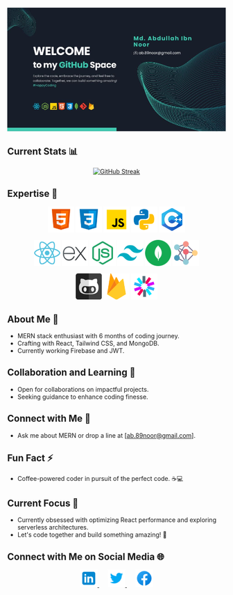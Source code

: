 [![Cover Photo](https://raw.githubusercontent.com/MdAbdullahIbnNoor/MdAbdullahIbnNoor/main/banner/WELCOME.jpg)](https://raw.githubusercontent.com/MdAbdullahIbnNoor/MdAbdullahIbnNoor/main/banner/WELCOME.jpg)

## Current Stats 📊

<p align="center">
    <a href="https://git.io/streak-stats">
        <img src="https://github-readme-streak-stats.herokuapp.com?user=MdAbdullahIbnNoor&theme=vue-dark&border_radius=5&date_format=M%20j%5B%2C%20Y%5D&card_width=600" alt="GitHub Streak" />
    </a>
</p>

## Expertise 🔧

<p align="center">
  <img src="https://github.com/MdAbdullahIbnNoor/MdAbdullahIbnNoor/blob/main/icons/html.svg" alt="HTML" title="HTML" width="60" height="60" />
  <img src="https://github.com/MdAbdullahIbnNoor/MdAbdullahIbnNoor/blob/main/icons/css.svg" alt="CSS" title="CSS" width="60" height="60" />
  <img src="https://github.com/MdAbdullahIbnNoor/MdAbdullahIbnNoor/blob/main/icons/javascript.svg" alt="JavaScript" title="JavaScript" width="60" height="60" />
  <img src="https://github.com/MdAbdullahIbnNoor/MdAbdullahIbnNoor/blob/main/icons/python.svg" alt="Python" title="Python" width="60" height="60" />
  <img src="https://github.com/MdAbdullahIbnNoor/MdAbdullahIbnNoor/blob/main/icons/c.svg" alt="C" title="C" width="60" height="60" />
</p>

<p align="center">
  <img src="https://github.com/MdAbdullahIbnNoor/MdAbdullahIbnNoor/blob/main/icons/react.png" alt="React" title="React" width="60" height="60" />
  <img src="https://github.com/MdAbdullahIbnNoor/MdAbdullahIbnNoor/blob/main/icons/express-js.svg" alt="Express" title="Express" width="60" height="60" />
  <img src="https://github.com/MdAbdullahIbnNoor/MdAbdullahIbnNoor/blob/main/icons/node-js.svg" alt="Node.js" title="Node.js" width="60" height="60" />
  <img src="https://github.com/MdAbdullahIbnNoor/MdAbdullahIbnNoor/blob/main/icons/tailwind-css.svg" alt="Tailwind CSS" title="Tailwind CSS" width="60" height="60" />
  <img src="https://github.com/MdAbdullahIbnNoor/MdAbdullahIbnNoor/blob/main/icons/mongodb.svg" alt="MongoDB" title="MongoDB" width="60" height="60" />
  <img src="https://github.com/MdAbdullahIbnNoor/MdAbdullahIbnNoor/blob/main/icons/ds.svg" alt="Data Structures" title="Data Structures" width="60" height="60" />
</p>

<p align="center">
  <img src="https://github.com/MdAbdullahIbnNoor/MdAbdullahIbnNoor/blob/main/icons/github.png" alt="GitHub" title="GitHub" width="60" height="60" />
  <img src="https://github.com/MdAbdullahIbnNoor/MdAbdullahIbnNoor/blob/main/icons/firebase.png" alt="Firebase" title="Firebase" width="60" height="60" />
  <img src="https://github.com/MdAbdullahIbnNoor/MdAbdullahIbnNoor/blob/main/icons/jwt.svg" alt="JWT" title="JWT" width="60" height="60" />
</p>

## About Me 👋

- MERN stack enthusiast with 6 months of coding journey.
- Crafting with React, Tailwind CSS, and MongoDB.
- Currently working Firebase and JWT.

## Collaboration and Learning 👯

- Open for collaborations on impactful projects.
- Seeking guidance to enhance coding finesse.

## Connect with Me 💬

- Ask me about MERN or drop a line at [ab.89noor@gmail.com].

## Fun Fact ⚡

- Coffee-powered coder in pursuit of the perfect code. ☕💻

## Current Focus 🌱

- Currently obsessed with optimizing React performance and exploring serverless architectures.
- Let's code together and build something amazing! 🚀

## Connect with Me on Social Media 🌐

<p align="center">
  <a href="https://www.linkedin.com/in/md-abdullah-ibn-noor-a34281218/" target="_blank" style="margin-right: 20px;">
    <img src="https://github.com/MdAbdullahIbnNoor/MdAbdullahIbnNoor/blob/main/icons/linkedin.svg" alt="LinkedIn" title="LinkedIn" width="40" height="40" />
  </a>
  <a href="https://twitter.com/ABNoor37328758" target="_blank" style="margin-right: 20px;">
    <img src="https://github.com/MdAbdullahIbnNoor/MdAbdullahIbnNoor/blob/main/icons/twitter.svg" alt="Twitter" title="Twitter" width="40" height="40" />
  </a>
  <a href="https://www.facebook.com/ab.a.noor" target="_blank">
    <img src="https://github.com/MdAbdullahIbnNoor/MdAbdullahIbnNoor/blob/main/icons/facebook.svg" alt="Facebook" title="Facebook" width="40" height="40" />
  </a>
</p>


